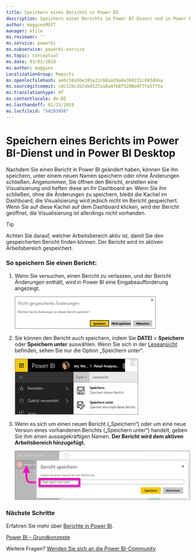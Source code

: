 ```yaml
---
title: Speichern eines Berichts in Power BI
description: Speichern eines Berichts im Power BI-Dienst und in Power BI Desktop
author: maggiesMSFT
manager: kfile
ms.reviewer: ''
ms.service: powerbi
ms.subservice: powerbi-service
ms.topic: conceptual
ms.date: 03/01/2018
ms.author: maggies
LocalizationGroup: Reports
ms.openlocfilehash: a4bc58a5be385e22c68aa29a8a366231c8434bba
ms.sourcegitcommit: c8c126c1b2ab4527a16a4fb8f5208e0f7fa5ff5a
ms.translationtype: HT
ms.contentlocale: de-DE
ms.lasthandoff: 01/15/2019
ms.locfileid: "54283956"
---
```

# <a name="save-a-report-in-power-bi-service-and-power-bi-desktop"></a>Speichern eines Berichts im Power BI-Dienst und in Power BI Desktop
Nachdem Sie einen Bericht in Power BI geändert haben, können Sie ihn speichern, unter einem neuen Namen speichern oder ohne Änderungen schließen. Angenommen, Sie öffnen den Bericht, erstellen eine Visualisierung und heften diese an Ihr Dashboard an. Wenn Sie ihn schließen, ohne die Änderungen zu speichern, bleibt die Kachel im Dashboard, die Visualisierung wird jedoch nicht im Bericht gespeichert. Wenn Sie auf diese Kachel auf dem Dashboard klicken, wird der Bericht geöffnet, die Visualisierung ist allerdings nicht vorhanden.

> [!TIP]
> Achten Sie darauf, welcher Arbeitsbereich aktiv ist, damit Sie den gespeicherten Bericht finden können. Der Bericht wird im aktiven Arbeitsbereich gespeichert.
> 
> 

### <a name="to-save-a-report"></a>So speichern Sie einen Bericht:
1. Wenn Sie versuchen, einen Bericht zu verlassen, und der Bericht Änderungen enthält, wird in Power BI eine Eingabeaufforderung angezeigt.
   
   ![Änderungen speichern](media/service-report-save/power-bi-unsaved.png)
2. Sie können den Bericht auch speichern, indem Sie **DATEI** \> **Speichern** oder **Speichern unter** auswählen. Wenn Sie sich in der [Leseansicht](consumer/end-user-reading-view.md) befinden, sehen Sie nur die Option „Speichern unter“. 
   
   ![Bericht speichern](media/service-report-save/power-bi-save-new.png)
3. Wenn es sich um einen neuen Bericht („Speichern“) oder um eine neue Version eines vorhandenen Berichts („Speichern unter“) handelt, geben Sie ihm einen aussagekräftigen Namen.  **Der Bericht wird dem aktiven Arbeitsbereich hinzugefügt.**
   
    ![Berichtbenennen](media/service-report-save/power-bi-save-dialog.png)

### <a name="next-steps"></a>Nächste Schritte
Erfahren Sie mehr über [Berichte in Power BI](consumer/end-user-reports.md).

[Power BI – Grundkonzepte](consumer/end-user-basic-concepts.md)

Weitere Fragen? [Wenden Sie sich an die Power BI-Community](http://community.powerbi.com/)

